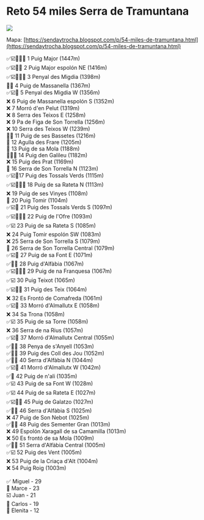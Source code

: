 # Reto 54 miles Serra de Tramuntana
<img src="images/tramuntana-mallorca.jpg">

Mapa: [https://sendaytrocha.blogspot.com/p/54-miles-de-tramuntana.html](https://sendaytrocha.blogspot.com/p/54-miles-de-tramuntana.html)

✅☑️🥋🐨🗻 1 Puig Major (1447m) <br>
✅☑️🥋🐨 2 Puig Major espolón NE (1416m) <br>
✅☑️🥋🐨🗻 3 Penyal des Migdia (1398m) <br>
🥋🗻 4 Puig de Massanella (1367m) <br>
✅☑️🗻 5 Penyal des Migdia W (1356m) <br>
❌ 6 Puig de Massanella espolón S (1352m) <br>
❌ 7 Morró d'en Pelut (1319m) <br>
❌ 8 Serra des Teixos E (1258m) <br>
❌ 9 Pa de Figa de Son Torrella (1256m) <br>
❌ 10 Serra des Teixos W (1239m) <br>
🥋🐨 11 Puig de ses Bassetes (1216m) <br>
🗻 12 Agulla des Frare (1205m) <br>
🐨 13 Puig de sa Mola (1188m) <br>
🥋🐨🗻 14 Puig den Galileu (1182m) <br>
❌ 15 Puig des Prat (1169m) <br>
🗻 16 Serra de Son Torrella N (1123m) <br>
✅☑️🐨17 Puig des Tossals Verds (1115m) <br>
✅☑️🥋🐨🗻 18 Puig de sa Rateta N (1113m) <br>
❌ 19 Puig de ses Vinyes (1108m) <br>
🗻 20 Puig Tomir (1104m) <br>
✅☑️🐨 21 Puig des Tossals Verds S (1097m) <br>
✅☑️🥋🐨🗻 22 Puig de l'Ofre (1093m) <br>
✅☑️ 23 Puig de sa Rateta S (1085m) <br>
❌ 24 Puig Tomir espolón SW (1083m) <br>
❌ 25 Serra de Son Torrella S (1079m) <br>
🗻 26 Serra de Son Torrella Central (1079m) <br>
✅☑️🐨 27 Puig de sa Font E (1071m) <br>
✅🥋🐨 28 Puig d'Alfàbia (1067m) <br>
✅☑️🥋🐨🗻 29 Puig de na Franquesa (1067m) <br>
✅☑️ 30 Puig Teixot (1065m) <br>
✅☑️🥋🐨 31 Puig des Teix (1064m) <br>
❌ 32 Es Frontó de Comafreda (1061m) <br>
✅☑️🐨 33 Morró d'Almallutx E (1058m) <br>
❌ 34 Sa Trona (1058m) <br>
✅☑️ 35 Puig de sa Torre (1058m) <br>
❌ 36 Serra de na Rius (1057m) <br>
✅☑️🐨 37 Morró d'Almallutx Central (1055m) <br>
✅🥋🐨 38 Penya de s'Anyell (1053m) <br>
✅🥋🐨 39 Puig des Coll des Jou (1052m) <br>
✅🥋🐨 40 Serra d'Alfàbia N (1044m) <br>
✅☑️🐨 41 Morró d'Almallutx W (1042m) <br>
✅🥋 42 Puig de n'ali (1035m) <br>
✅☑️ 43 Puig de sa Font W (1028m) <br>
✅☑️ 44 Puig de sa Rateta E (1027m) <br>
✅☑️🥋🐨 45 Puig de Galatzo (1027m) <br>
✅🥋🐨 46 Serra d'Alfàbia S (1025m) <br>
❌ 47 Puig de Son Nebot (1025m) <br>
✅🥋🐨 48 Puig des Sementer Gran (1013m) <br>
❌ 49 Espolón Xaragall de sa Camamilla (1013m) <br>
❌ 50 Es frontó de sa Mola (1009m) <br>
✅🥋🐨 51 Serra d'Alfàbia Central (1005m) <br>
✅☑️ 52 Puig des Vent (1005m) <br>
❌ 53 Puig de la Criaça d'Alt (1004m) <br>
❌ 54 Puig Roig (1003m)  <br>
<br>
✅ Miguel - 29  <br>
🐨 Marce - 23 <br>
☑️ Juan - 21 <br>
🥋 Carlos - 19 <br>
🗻 Elenita - 12  <br>

